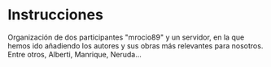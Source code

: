 # Instrucciones
Organización de dos participantes "mrocio89" y un servidor, en la que hemos ido añadiendo los autores y sus obras más relevantes para nosotros.
Entre otros, Alberti, Manrique, Neruda...

